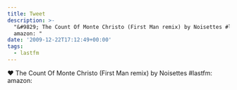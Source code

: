 ```yaml
---
title: Tweet
description: >-
  "&#9829; The Count Of Monte Christo (First Man remix) by Noisettes #lastfm: 
  amazon: "
date: '2009-12-22T17:12:49+00:00'
tags:
  - lastfm
---
```

&#9829; The Count Of Monte Christo (First Man remix) by Noisettes #lastfm:  amazon: 
